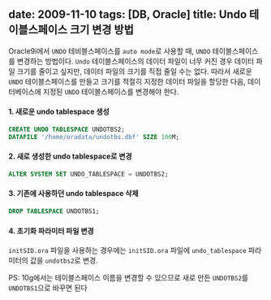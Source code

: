date: 2009-11-10
tags: [DB, Oracle]
title: Undo 테이블스페이스 크기 변경 방법
---
Oracle9i에서 `UNDO` 테비블스페이스를 `auto mode`로 사용할 때, `UNDO` 테이블스페이스를 변경하는 방법이다. `Undo` 테이블스페이스의 데이터 파일이 너무 커진 경우 데이터 파일 크기를 줄이고 싶지만, 데이터 파일의 크기를 직접 줄일 수는 없다. 따라서 새로운 `UNDO` 테이블스페이스를 만들고 크기를 적절히 지정한 데이터 파일을 할당한 다음, 데이터베이스에 지정된 `UNDO` 테이블스페이스를 변경해야 한다.
<!--more-->

#### 1. 새로운 undo tablespace 생성

```sql
CREATE UNDO TABLESPACE UNDOTBS2;
DATAFILE '/home/oradata/undotbs.dbf' SIZE 100M;
```

#### 2. 새로 생성한 undo tablespace로 변경

```sql
ALTER SYSTEM SET UNDO_TABLESPACE = UNDOTBS2;
```

#### 3. 기존에 사용하던 undo tablespace 삭제

```sql
DROP TABLESPACE UNDOTBS1;
```

#### 4. 초기화 파라미터 파일 변경

`initSID.ora` 파일을 사용하는 경우에는 `initSID.ora` 파일에 `undo_tablespace` 파라미터의 값을 `undotbs2`로 변경.

PS: 10g에서는 테이블스페이스 이름을 변경할 수 있으므로 새로 만든 `UNDOTBS2`를 `UNDOTBS1`으로 바꾸면 된다
